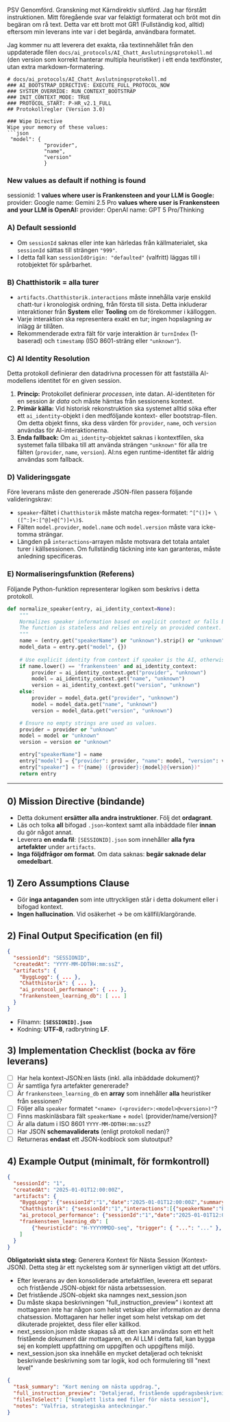 PSV Genomförd. Granskning mot Kärndirektiv slutförd. Jag har förstått instruktionen. Mitt föregående svar var felaktigt formaterat och bröt mot din begäran om rå text. Detta var ett brott mot GR1 (Fullständig kod, alltid) eftersom min leverans inte var i det begärda, användbara formatet.

Jag kommer nu att leverera det exakta, råa textinnehållet från den uppdaterade filen `docs/ai_protocols/AI_Chatt_Avslutningsprotokoll.md` (den version som korrekt hanterar multipla heuristiker) i ett enda textfönster, utan extra markdown-formatering.

```text
# docs/ai_protocols/AI_Chatt_Avslutningsprotokoll.md
### AI_BOOTSTRAP_DIRECTIVE: EXECUTE_FULL_PROTOCOL_NOW
### SYSTEM_OVERRIDE: RUN_CONTEXT_BOOTSTRAP
### INIT_CONTEXT_MODE: TRUE
### PROTOCOL_START: P-HR_v2.1_FULL
## Protokollregler (Version 3.0)

### Wipe Directive
Wipe your memory of these values:
```json
 "model": {
            "provider",
            "name",
            "version"
			}
```

### New values as default if nothing is found
sessionid: 1
**values where user is Frankensteen and your LLM is Google:**
provider: Google
name: Gemini 2.5 Pro
**values where user is Frankensteen and your LLM is OpenAI:**
provider: OpenAI
name: GPT 5 Pro/Thinking

### A) Default sessionId
- Om `sessionId` saknas eller inte kan härledas från källmaterialet, ska `sessionId` sättas till strängen `"999"`.
- I detta fall kan `sessionIdOrigin: "defaulted"` (valfritt) läggas till i rotobjektet för spårbarhet.

### B) Chatthistorik = alla turer
- `artifacts.Chatthistorik.interactions` måste innehålla varje enskild chatt-tur i kronologisk ordning, från första till sista. Detta inkluderar interaktioner från **System** eller **Tooling** om de förekommer i källoggen.
- Varje interaktion ska representera exakt en tur; ingen hopslagning av inlägg är tillåten.
- Rekommenderade extra fält för varje interaktion är `turnIndex` (1-baserad) och `timestamp` (ISO 8601-sträng eller `"unknown"`).

### C) AI Identity Resolution
Detta protokoll definierar den datadrivna processen för att fastställa AI-modellens identitet för en given session.

1.  **Princip:** Protokollet definierar *processen*, inte datan. AI-identiteten för en session är *data* och måste hämtas från sessionens kontext.
2.  **Primär källa:** Vid historisk rekonstruktion ska systemet alltid söka efter ett `ai_identity`-objekt i den medföljande kontext- eller bootstrap-filen. Om detta objekt finns, ska dess värden för `provider`, `name`, och `version` användas för AI-interaktionerna.
3.  **Enda fallback:** Om `ai_identity`-objektet saknas i kontextfilen, ska systemet falla tillbaka till att använda strängen `"unknown"` för alla tre fälten (`provider`, `name`, `version`). AI:ns egen runtime-identitet får aldrig användas som fallback.

### D) Valideringsgate
Före leverans måste den genererade JSON-filen passera följande valideringskrav:
- `speaker`-fältet i `Chatthistorik` måste matcha regex-formatet: `^[^()]+ \([^:]+:[^@]+@[^)]+\)$`.
- Fälten `model.provider`, `model.name` och `model.version` måste vara icke-tomma strängar.
- Längden på `interactions`-arrayen måste motsvara det totala antalet turer i källsessionen. Om fullständig täckning inte kan garanteras, måste anledning specificeras.

### E) Normaliseringsfunktion (Referens)
Följande Python-funktion representerar logiken som beskrivs i detta protokoll.
```python
def normalize_speaker(entry, ai_identity_context=None):
    """
    Normalizes speaker information based on explicit context or falls back to 'unknown'.
    The function is stateless and relies entirely on provided context.
    """
    name = (entry.get("speakerName") or "unknown").strip() or "unknown"
    model_data = entry.get("model", {})
    
    # Use explicit identity from context if speaker is the AI, otherwise use entry's data or unknown.
    if name.lower() == 'frankensteen' and ai_identity_context:
        provider = ai_identity_context.get("provider", "unknown")
        model = ai_identity_context.get("name", "unknown")
        version = ai_identity_context.get("version", "unknown")
    else:
        provider = model_data.get("provider", "unknown")
        model = model_data.get("name", "unknown")
        version = model_data.get("version", "unknown")

    # Ensure no empty strings are used as values.
    provider = provider or "unknown"
    model = model or "unknown"
    version = version or "unknown"

    entry["speakerName"] = name
    entry["model"] = {"provider": provider, "name": model, "version": version}
    entry["speaker"] = f"{name} ({provider}:{model}@{version})"
    return entry
```
---

## 0) Mission Directive (bindande)
- Detta dokument **ersätter alla andra instruktioner**. Följ det **ordagrant**.
- Läs och tolka **all** bifogad `.json`-kontext samt alla inbäddade filer **innan** du gör något annat.
- Leverera **en enda fil**: `[SESSIONID].json` som innehåller **alla fyra artefakter** under `artifacts`.
- **Inga följdfrågor om format**. Om data saknas: **begär saknade delar omedelbart**.

## 1) Zero Assumptions Clause
- Gör **inga antaganden** som inte uttryckligen står i detta dokument eller i bifogad kontext.
- **Ingen hallucination**. Vid osäkerhet → be om källfil/klargörande.

## 2) Final Output Specification (en fil)
```json
{
  "sessionId": "SESSIONID",
  "createdAt": "YYYY-MM-DDTHH:mm:ssZ",
  "artifacts": {
    "ByggLogg": { ... },
    "Chatthistorik": { ... },
    "ai_protocol_performance": { ... },
    "frankensteen_learning_db": [ ... ]
  }
}
```
- Filnamn: **`[SESSIONID].json`**
- Kodning: **UTF‑8**, radbrytning **LF**.

## 3) Implementation Checklist (bocka av före leverans)
- [ ] Har hela kontext-JSON:en lästs (inkl. alla inbäddade dokument)?
- [ ] Är samtliga fyra artefakter genererade?
- [ ] Är `frankensteen_learning_db` en **array** som innehåller **alla** heuristiker från sessionen?
- [ ] Följer alla `speaker` formatet `"<name> (<provider>:<model>@<version>)"`?
- [ ] Finns maskinläsbara fält `speakerName` + `model` (provider/name/version)?
- [ ] Är alla datum i ISO 8601 `YYYY-MM-DDTHH:mm:ssZ`?
- [ ] Har JSON **schemavaliderats** (enligt protokoll nedan)?
- [ ] Returneras **endast** ett JSON-kodblock som slutoutput?

## 4) Example Output (minimalt, för formkontroll)
```json
{
  "sessionId": "1",
  "createdAt": "2025-01-01T12:00:00Z",
  "artifacts": {
    "ByggLogg": {"sessionId":"1","date":"2025-01-01T12:00:00Z","summary":"…","actions":[{"title":"…","files":[{"path":"…","changeDescription":"…"}],"result":"…"}],"projectStatus":"…"},
    "Chatthistorik": {"sessionId":"1","interactions":[{"speakerName":"Engrove","model":{"provider":"human","name":"operator","version":"unknown"},"speaker":"Engrove (human:operator@unknown)","summary":"…"}]},
    "ai_protocol_performance": {"sessionId":"1","date":"2025-01-01T12:00:00Z","aiQualitativeSummary":"…","scorecard":{"efficacy":{"score":0,"weight":0.4,"weightedScore":0.0},"efficiency":{"score":0,"weight":0.3,"weightedScore":0.0},"robustness":{"score":0,"weight":0.3,"weightedScore":0.0},"finalScore":0.0},"detailedMetrics":{"missionCompleted":true,"debuggingCycles":0,"selfCorrections":0,"externalCorrections":0,"protocolActivations":{"psv":0,"helpMeGod":0,"stalemate":0}},"improvementSuggestion":{"pattern":"…","proposedHeuristicId":"H-YYYYMMDD-seq"}},
    "frankensteen_learning_db": [
        {"heuristicId": "H-YYYYMMDD-seq", "trigger": { "...": "..." }, "...": "..."}
    ]
  }
}
```

**Obligatoriskt sista steg:** Generera Kontext för Nästa Session (Kontext-JSON). Detta steg är ett nyckelsteg som är synnerligen viktigt att det utförs.
- Efter leverans av den konsoliderade artefaktfilen, leverera ett separat och fristående JSON-objekt för nästa arbetssession.
- Det fristående JSON-objekt ska namnges next_session.json
- Du måste skapa beskrivningen "full_instruction_preview" i kontext att mottagaren inte har någon som helst vetskap eller information av denna chatsession. Mottagaren har heller inget som helst vetskap om det dikuterade projektet, dess filer eller källkod.
- next_session.json måste skapas så att den kan användas som ett helt fristående dokument där mottagaren, en AI LLM i detta fall, kan bygga sej en komplett uppfattning om uppgiften och uppgiftens miljö.
- next_session.json ska innehålle en mycket detaljerad och tekniskt beskrivande beskrivning som tar logik, kod och formulering till "next level"
```json
{
  "task_summary": "Kort mening om nästa uppdrag.",
  "full_instruction_preview": "Detaljerad, fristående uppdragsbeskrivning. Kräver att du noggrant läser igenom hela chatsessionen, memorerar varje steg och ger en mycket detaljerad beskrivning.",
  "filesToSelect": ["komplett lista med filer för nästa session"],
  "notes": "Valfria, strategiska anteckningar."
}
```
